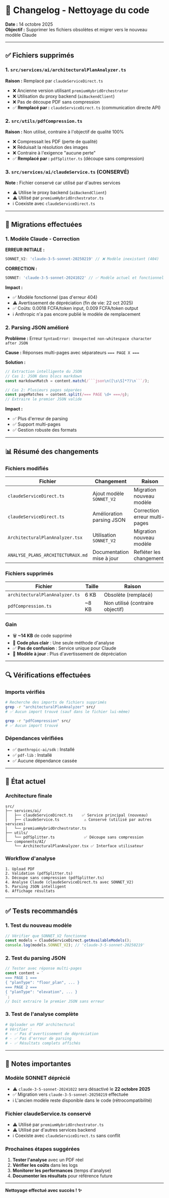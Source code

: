 # 🧹 Changelog - Nettoyage du code

**Date :** 14 octobre 2025  
**Objectif :** Supprimer les fichiers obsolètes et migrer vers le nouveau modèle Claude

---

## ✅ Fichiers supprimés

### 1. **`src/services/ai/architecturalPlanAnalyzer.ts`**
**Raison :** Remplacé par `claudeServiceDirect.ts`

- ❌ Ancienne version utilisant `premiumHybridOrchestrator`
- ❌ Utilisation du proxy backend (`aiBackendClient`)
- ❌ Pas de découpe PDF sans compression
- ✅ **Remplacé par :** `claudeServiceDirect.ts` (communication directe API)

### 2. **`src/utils/pdfCompression.ts`**
**Raison :** Non utilisé, contraire à l'objectif de qualité 100%

- ❌ Compressait les PDF (perte de qualité)
- ❌ Réduisait la résolution des images
- ❌ Contraire à l'exigence "aucune perte"
- ✅ **Remplacé par :** `pdfSplitter.ts` (découpe sans compression)

### 3. **`src/services/ai/claudeService.ts`** (CONSERVÉ)
**Note :** Fichier conservé car utilisé par d'autres services

- ⚠️ Utilise le proxy backend (`aiBackendClient`)
- ⚠️ Utilisé par `premiumHybridOrchestrator.ts`
- ℹ️ Coexiste avec `claudeServiceDirect.ts`

---

## 🔄 Migrations effectuées

### 1. **Modèle Claude - Correction**

**ERREUR INITIALE :**
```typescript
SONNET_V2: 'claude-3-5-sonnet-20250219' // ❌ Modèle inexistant (404)
```

**CORRECTION :**
```typescript
SONNET: 'claude-3-5-sonnet-20241022' // ✅ Modèle actuel et fonctionnel
```

**Impact :**
- ✅ Modèle fonctionnel (pas d'erreur 404)
- ⚠️ Avertissement de dépréciation (fin de vie: 22 oct 2025)
- ✅ Coûts: 0.0018 FCFA/token input, 0.009 FCFA/token output
- ℹ️ Anthropic n'a pas encore publié le modèle de remplacement

### 2. **Parsing JSON amélioré**

**Problème :** Erreur `SyntaxError: Unexpected non-whitespace character after JSON`

**Cause :** Réponses multi-pages avec séparateurs `=== PAGE X ===`

**Solution :**
```typescript
// Extraction intelligente du JSON
// Cas 1: JSON dans blocs markdown
const markdownMatch = content.match(/```json\n([\s\S]*?)\n```/);

// Cas 2: Plusieurs pages séparées
const pageMatches = content.split(/=== PAGE \d+ ===/g);
// Extraire le premier JSON valide
```

**Impact :**
- ✅ Plus d'erreur de parsing
- ✅ Support multi-pages
- ✅ Gestion robuste des formats

---

## 📊 Résumé des changements

### Fichiers modifiés

| Fichier | Changement | Raison |
|---------|------------|--------|
| `claudeServiceDirect.ts` | Ajout modèle `SONNET_V2` | Migration nouveau modèle |
| `claudeServiceDirect.ts` | Amélioration parsing JSON | Correction erreur multi-pages |
| `ArchitecturalPlanAnalyzer.tsx` | Utilisation `SONNET_V2` | Migration nouveau modèle |
| `ANALYSE_PLANS_ARCHITECTURAUX.md` | Documentation mise à jour | Refléter les changements |

### Fichiers supprimés

| Fichier | Taille | Raison |
|---------|--------|--------|
| `architecturalPlanAnalyzer.ts` | 6 KB | Obsolète (remplacé) |
| `pdfCompression.ts` | ~8 KB | Non utilisé (contraire objectif) |

### Gain

- 🗑️ **~14 KB** de code supprimé
- 🎯 **Code plus clair** : Une seule méthode d'analyse
- ✅ **Pas de confusion** : Service unique pour Claude
- 🚀 **Modèle à jour** : Plus d'avertissement de dépréciation

---

## 🔍 Vérifications effectuées

### Imports vérifiés

```bash
# Recherche des imports de fichiers supprimés
grep -r "architecturalPlanAnalyzer" src/
# ✅ Aucun import trouvé (sauf dans le fichier lui-même)

grep -r "pdfCompression" src/
# ✅ Aucun import trouvé
```

### Dépendances vérifiées

- ✅ `@anthropic-ai/sdk` : Installé
- ✅ `pdf-lib` : Installé
- ✅ Aucune dépendance cassée

---

## 🎯 État actuel

### Architecture finale

```
src/
├── services/ai/
│   ├── claudeServiceDirect.ts    ✅ Service principal (nouveau)
│   ├── claudeService.ts           ⚠️ Conservé (utilisé par autres services)
│   └── premiumHybridOrchestrator.ts
├── utils/
│   └── pdfSplitter.ts             ✅ Découpe sans compression
└── components/AI/
    └── ArchitecturalPlanAnalyzer.tsx ✅ Interface utilisateur
```

### Workflow d'analyse

```
1. Upload PDF
2. Validation (pdfSplitter.ts)
3. Découpe sans compression (pdfSplitter.ts)
4. Analyse Claude (claudeServiceDirect.ts avec SONNET_V2)
5. Parsing JSON intelligent
6. Affichage résultats
```

---

## ✅ Tests recommandés

### 1. Test du nouveau modèle

```typescript
// Vérifier que SONNET_V2 fonctionne
const models = ClaudeServiceDirect.getAvailableModels();
console.log(models.SONNET_V2); // 'claude-3-5-sonnet-20250219'
```

### 2. Test du parsing JSON

```typescript
// Tester avec réponse multi-pages
const content = `
=== PAGE 1 ===
{ "planType": "floor_plan", ... }
=== PAGE 2 ===
{ "planType": "elevation", ... }
`;
// Doit extraire le premier JSON sans erreur
```

### 3. Test de l'analyse complète

```bash
# Uploader un PDF architectural
# Vérifier :
# - ✅ Pas d'avertissement de dépréciation
# - ✅ Pas d'erreur de parsing
# - ✅ Résultats complets affichés
```

---

## 📝 Notes importantes

### Modèle SONNET déprécié

- ⚠️ `claude-3-5-sonnet-20241022` sera désactivé le **22 octobre 2025**
- ✅ Migration vers `claude-3-5-sonnet-20250219` effectuée
- ℹ️ L'ancien modèle reste disponible dans le code (rétrocompatibilité)

### Fichier claudeService.ts conservé

- ⚠️ Utilisé par `premiumHybridOrchestrator.ts`
- ⚠️ Utilisé par d'autres services backend
- ℹ️ Coexiste avec `claudeServiceDirect.ts` sans conflit

### Prochaines étapes suggérées

1. **Tester l'analyse** avec un PDF réel
2. **Vérifier les coûts** dans les logs
3. **Monitorer les performances** (temps d'analyse)
4. **Documenter les résultats** pour référence future

---

**Nettoyage effectué avec succès ! ✨**
